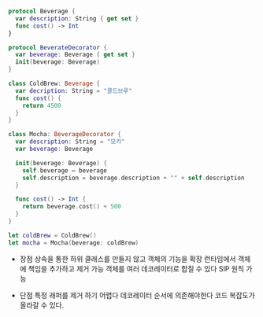 
```swift
protocol Beverage {
  var description: String { get set }
  func cost() -> Int
}

protocol BeverateDecorator {
  var beverage: Beverage { get set }
  init(beverage: Beverage)
}

class ColdBrew: Beverage {
  var decription: String = "콜드브루"
  func cost() {
    return 4500
  }
}

class Mocha: BeverageDecorator {
  var description: String = "모카"
  var beverage: Beverage

  init(beverage: Beverage) {
    self.beverage = beverage
    self.description = beverage.description + "" + self.description
  }

  func cost() -> Int {
    return beverage.cost() + 500
  }
}

let coldBrew = ColdBrew()
let mocha = Mocha(beverage: coldBrew)
```
- 장점
상속을 통한 하위 클래스를 만들지 않고 객체의 기능을 확장
런타임에서 객체에 책임을 추가하고 제거 가능
객체를 여러 데코레이터로 합칠 수 있다
SIP 원칙 가능

- 단점
특정 래퍼를 제거 하기 어렵다
데코레이터 순서에 의존해야한다
코드 복잡도가 올라갈 수 있다.







